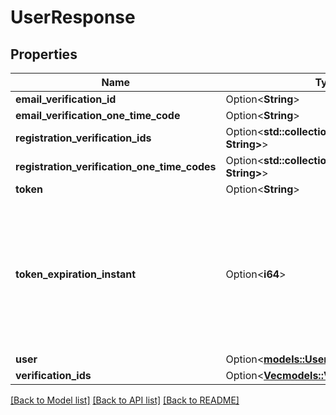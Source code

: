 # UserResponse

## Properties

Name | Type | Description | Notes
------------ | ------------- | ------------- | -------------
**email_verification_id** | Option<**String**> |  | [optional]
**email_verification_one_time_code** | Option<**String**> |  | [optional]
**registration_verification_ids** | Option<**std::collections::HashMap<String, String>**> |  | [optional]
**registration_verification_one_time_codes** | Option<**std::collections::HashMap<String, String>**> |  | [optional]
**token** | Option<**String**> |  | [optional]
**token_expiration_instant** | Option<**i64**> | The number of milliseconds since the unix epoch: January 1, 1970 00:00:00 UTC. This value is always in UTC. | [optional]
**user** | Option<[**models::User**](User.md)> |  | [optional]
**verification_ids** | Option<[**Vec<models::VerificationId>**](VerificationId.md)> |  | [optional]

[[Back to Model list]](../README.md#documentation-for-models) [[Back to API list]](../README.md#documentation-for-api-endpoints) [[Back to README]](../README.md)


